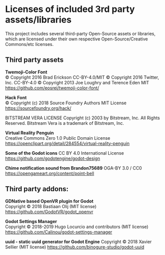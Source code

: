 # Licenses of included 3rd party assets/libraries

This project includes several third-party Open-Source assets or libraries, 
which are licensed under their own respective Open-Source/Creative Commons/etc 
licenses.

## Third party assets

**Twemoji-Color Font**  
© Copyright 2016 Brad Erickson CC-BY-4.0/MIT
© Copyright 2016 Twitter, Inc. CC-BY-4.0
© Copyright 2013 Joe Loughry and Terence Eden MIT
https://github.com/eosrei/twemoji-color-font/

**Hack Font**  
© Copyright (c) 2018 Source Foundry Authors
MIT License
https://sourcefoundry.org/hack/

BITSTREAM VERA LICENSE
Copyright (c) 2003 by Bitstream, Inc. All Rights Reserved. Bitstream Vera is a trademark of Bitstream, Inc.

**Virtual Reality Penguin**  
Creative Commons Zero 1.0 Public Domain License  
https://openclipart.org/detail/284554/virtual-reality-penguin

**Some of the Godot icons**
CC BY 4.0 International License
https://github.com/godotengine/godot-design

**Chime notification sound from Brandon75689**
OGA-BY 3.0 / CC0
https://opengameart.org/content/point-bell

## Third party addons:

**GDNative based OpenVR plugin for Godot**  
Copyright © 2018 Bastiaan Olij (MIT license)  
https://github.com/GodotVR/godot_openvr

**Godot Settings Manager**  
Copyright © 2018-2019 Hugo Locurcio and contributors (MIT license)  
https://github.com/Calinou/godot-settings-manager

**uuid - static uuid generator for Godot Engine**
Copyright © 2018 Xavier Sellier (MIT license)
https://github.com/binogure-studio/godot-uuid
